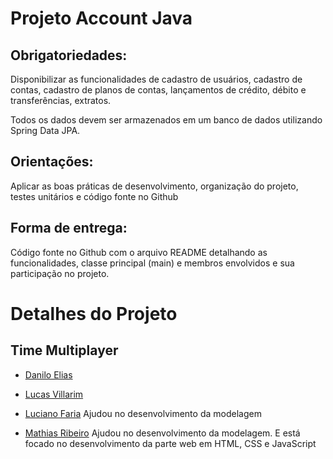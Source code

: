 # Projeto Account Java

## Obrigatoriedades:
Disponibilizar as funcionalidades de cadastro de usuários, cadastro de contas, cadastro de planos de contas, lançamentos de crédito, débito e transferências, extratos.

Todos os dados devem ser armazenados em um banco de dados utilizando Spring Data JPA.

## Orientações:
Aplicar as boas práticas de desenvolvimento, organização do projeto, testes unitários e código fonte no Github

## Forma de entrega:
Código fonte no Github com o arquivo README detalhando as funcionalidades, classe principal (main) e membros envolvidos e sua participação no projeto.

# Detalhes do Projeto

## Time Multiplayer
- [Danilo Elias](https://github.com/danilose)
	
- [Lucas Villarim](https://github.com/LucasVillarim)

- [Luciano Faria](https://github.com/lucianofa)
Ajudou no desenvolvimento da modelagem
- [Mathias Ribeiro](https://github.com/ribeiromathias)
Ajudou no desenvolvimento da modelagem. E está focado no desenvolvimento da parte web em HTML, CSS e JavaScript
<!--stackedit_data:
eyJoaXN0b3J5IjpbLTUyODAyMzU3NF19
-->